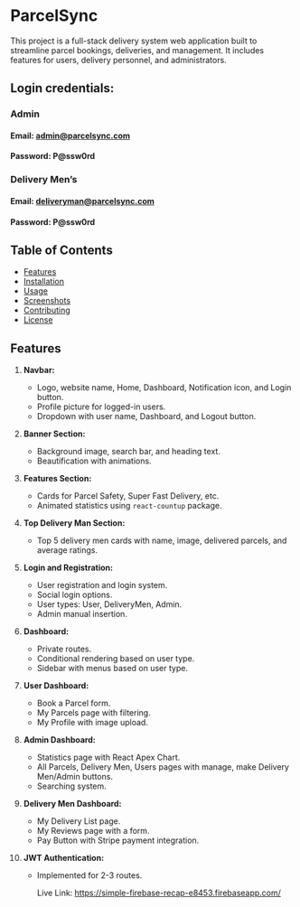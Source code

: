 # ParcelSync

This project is a full-stack delivery system web application built to streamline parcel bookings, deliveries, and management. It includes features for users, delivery personnel, and administrators.

## Login credentials: 

### Admin
#### Email: admin@parcelsync.com
#### Password: P@ssw0rd

### Delivery Men’s
#### Email: deliveryman@parcelsync.com
#### Password: P@ssw0rd



## Table of Contents

- [Features](#features)
- [Installation](#installation)
- [Usage](#usage)
- [Screenshots](#screenshots)
- [Contributing](#contributing)
- [License](#license)

## Features

1. **Navbar:**
   - Logo, website name, Home, Dashboard, Notification icon, and Login button.
   - Profile picture for logged-in users.
   - Dropdown with user name, Dashboard, and Logout button.

2. **Banner Section:**
   - Background image, search bar, and heading text.
   - Beautification with animations.

3. **Features Section:**
   - Cards for Parcel Safety, Super Fast Delivery, etc.
   - Animated statistics using `react-countup` package.

4. **Top Delivery Man Section:**
   - Top 5 delivery men cards with name, image, delivered parcels, and average ratings.

5. **Login and Registration:**
   - User registration and login system.
   - Social login options.
   - User types: User, DeliveryMen, Admin.
   - Admin manual insertion.

6. **Dashboard:**
   - Private routes.
   - Conditional rendering based on user type.
   - Sidebar with menus based on user type.

7. **User Dashboard:**
   - Book a Parcel form.
   - My Parcels page with filtering.
   - My Profile with image upload.

8. **Admin Dashboard:**
   - Statistics page with React Apex Chart.
   - All Parcels, Delivery Men, Users pages with manage, make Delivery Men/Admin buttons.
   - Searching system.

9. **Delivery Men Dashboard:**
   - My Delivery List page.
   - My Reviews page with a form.
   - Pay Button with Stripe payment integration.

10. **JWT Authentication:**
    - Implemented for 2-3 routes.
   
      Live Link: https://simple-firebase-recap-e8453.firebaseapp.com/
    
